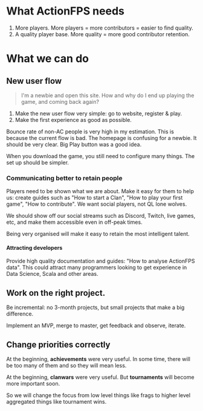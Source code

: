 # What ActionFPS needs

1. More players. More players = more contributors = easier to find quality.
2. A quality player base. More quality = more good contributor retention.

# What we can do

## New user flow

> I'm a newbie and open this site. How and why do I end up playing the game, and coming back again?

1. Make the new user flow very simple: go to website, register & play.
2. Make the first experience as good as possible.

Bounce rate of non-AC people is very high in my estimation. This is because the current flow is bad. The homepage is confusing for a newbie. It should be very clear. Big Play button was a good idea.

When you download the game, you still need to configure many things. The set up should be simpler.

### Communicating better to retain people

Players need to be shown what we are about. Make it easy for them to help us: create guides such as "How to start a Clan", "How to play your first game", "How to contribute". We want social players, not QL lone wolves.

We should show off our social streams such as Discord, Twitch, live games, etc, and make them accessible even in off-peak times.

Being very organised will make it easy to retain the most intelligent talent.

#### Attracting developers

Provide high quality documentation and guides: "How to analyse ActionFPS data". This could attract many programmers looking to get experience in Data Science, Scala and other areas.

## Work on the right project.

Be incremental: no 3-month projects, but small projects that make a big difference.

Implement an MVP, merge to master, get feedback and observe, iterate.

## Change priorities correctly

At the beginning, __achievements__ were very useful. In some time, there will be too many of them and so they will mean less.

At the beginning, __clanwars__ were very useful. But __tournaments__ will become more important soon.

So we will change the focus from low level things like frags to higher level aggregated things like tournament wins.